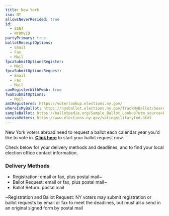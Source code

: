 ```yaml
---
title: New York
iso: NY
allowsNeverResided: true
id:
  - SSN4
  - NYDMVID
partyPrimary: true
ballotReceiptOptions:
  - Email
  - Fax
  - Mail
fpcaSubmitOptionsRegister:
  - Mail
fpcaSubmitOptionsRequest:
  - Email
  - Fax
  - Mail
canRegisterWithFwab: true
fwabSubmitOptions:
  - Mail
amIRegistered: https://voterlookup.elections.ny.gov/
whereIsMyBallot: https://nysballot.elections.ny.gov/TrackMyBallot/Search
sampleBallot: https://ballotpedia.org/Sample_Ballot_Lookup?utm_source=ballotpedia&utm_campaign=sample_ballot_frontpage
uocavaVoters: https://www.elections.ny.gov/votingmilitaryfed.html
---
```

New York voters abroad need to request a ballot each calendar year you'd like to vote in. [**Click here**](https://www.votefromabroad.org) to start your ballot request now.

Check below for your delivery methods and deadlines, and to find your local election office contact information.

### Delivery Methods

* Registration: email or fax, plus postal mail~
* Ballot Request: email or fax, plus postal mail~
* Ballot Return: postal mail

~Registration and Ballot Request: NY voters may submit registration or ballot requests by email or fax to meet the deadlines, but must also send in an original signed form by postal mail
